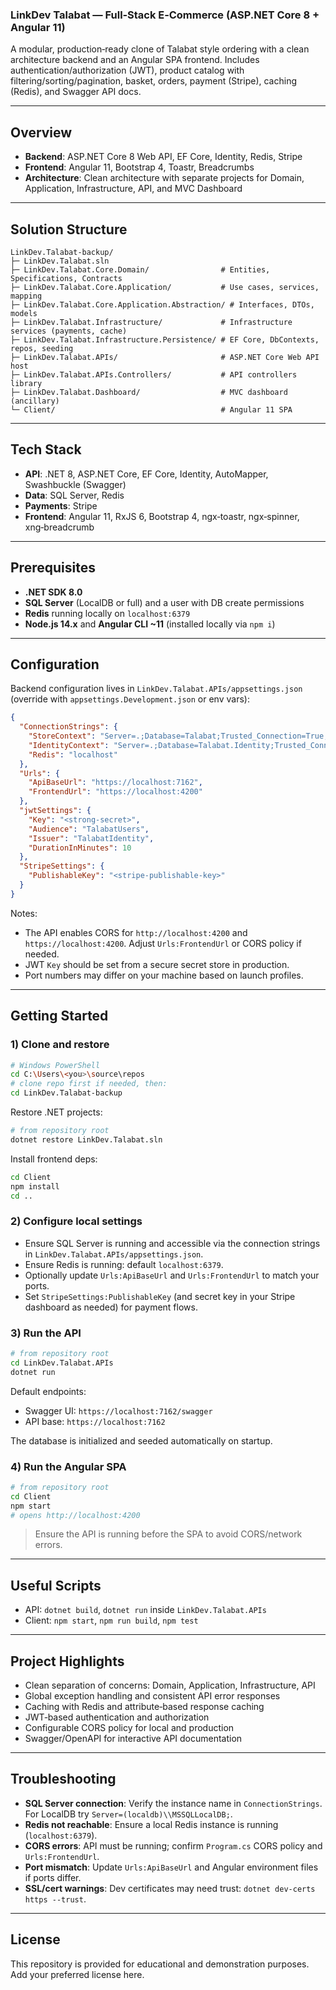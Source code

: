 ### LinkDev Talabat — Full‑Stack E‑Commerce (ASP.NET Core 8 + Angular 11)

A modular, production‑ready clone of Talabat style ordering with a clean architecture backend and an Angular SPA frontend. Includes authentication/authorization (JWT), product catalog with filtering/sorting/pagination, basket, orders, payment (Stripe), caching (Redis), and Swagger API docs.

---

## Overview
- **Backend**: ASP.NET Core 8 Web API, EF Core, Identity, Redis, Stripe
- **Frontend**: Angular 11, Bootstrap 4, Toastr, Breadcrumbs
- **Architecture**: Clean architecture with separate projects for Domain, Application, Infrastructure, API, and MVC Dashboard

---

## Solution Structure
```text
LinkDev.Talabat-backup/
├─ LinkDev.Talabat.sln
├─ LinkDev.Talabat.Core.Domain/                # Entities, Specifications, Contracts
├─ LinkDev.Talabat.Core.Application/           # Use cases, services, mapping
├─ LinkDev.Talabat.Core.Application.Abstraction/ # Interfaces, DTOs, models
├─ LinkDev.Talabat.Infrastructure/             # Infrastructure services (payments, cache)
├─ LinkDev.Talabat.Infrastructure.Persistence/ # EF Core, DbContexts, repos, seeding
├─ LinkDev.Talabat.APIs/                       # ASP.NET Core Web API host
├─ LinkDev.Talabat.APIs.Controllers/           # API controllers library
├─ LinkDev.Talabat.Dashboard/                  # MVC dashboard (ancillary)
└─ Client/                                     # Angular 11 SPA
```

---

## Tech Stack
- **API**: .NET 8, ASP.NET Core, EF Core, Identity, AutoMapper, Swashbuckle (Swagger)
- **Data**: SQL Server, Redis
- **Payments**: Stripe
- **Frontend**: Angular 11, RxJS 6, Bootstrap 4, ngx‑toastr, ngx‑spinner, xng‑breadcrumb

---

## Prerequisites
- **.NET SDK 8.0**
- **SQL Server** (LocalDB or full) and a user with DB create permissions
- **Redis** running locally on `localhost:6379`
- **Node.js 14.x** and **Angular CLI ~11** (installed locally via `npm i`)

---

## Configuration
Backend configuration lives in `LinkDev.Talabat.APIs/appsettings.json` (override with `appsettings.Development.json` or env vars):

```json
{
  "ConnectionStrings": {
    "StoreContext": "Server=.;Database=Talabat;Trusted_Connection=True;TrustServerCertificate=True;",
    "IdentityContext": "Server=.;Database=Talabat.Identity;Trusted_Connection=True;TrustServerCertificate=True;",
    "Redis": "localhost"
  },
  "Urls": {
    "ApiBaseUrl": "https://localhost:7162",
    "FrontendUrl": "https://localhost:4200"
  },
  "jwtSettings": {
    "Key": "<strong-secret>",
    "Audience": "TalabatUsers",
    "Issuer": "TalabatIdentity",
    "DurationInMinutes": 10
  },
  "StripeSettings": {
    "PublishableKey": "<stripe-publishable-key>"
  }
}
```

Notes:
- The API enables CORS for `http://localhost:4200` and `https://localhost:4200`. Adjust `Urls:FrontendUrl` or CORS policy if needed.
- JWT `Key` should be set from a secure secret store in production.
- Port numbers may differ on your machine based on launch profiles.

---

## Getting Started

### 1) Clone and restore
```bash
# Windows PowerShell
cd C:\Users\<you>\source\repos
# clone repo first if needed, then:
cd LinkDev.Talabat-backup
```

Restore .NET projects:
```bash
# from repository root
dotnet restore LinkDev.Talabat.sln
```

Install frontend deps:
```bash
cd Client
npm install
cd ..
```

### 2) Configure local settings
- Ensure SQL Server is running and accessible via the connection strings in `LinkDev.Talabat.APIs/appsettings.json`.
- Ensure Redis is running: default `localhost:6379`.
- Optionally update `Urls:ApiBaseUrl` and `Urls:FrontendUrl` to match your ports.
- Set `StripeSettings:PublishableKey` (and secret key in your Stripe dashboard as needed) for payment flows.

### 3) Run the API
```bash
# from repository root
cd LinkDev.Talabat.APIs
dotnet run
```
Default endpoints:
- Swagger UI: `https://localhost:7162/swagger`
- API base: `https://localhost:7162`

The database is initialized and seeded automatically on startup.

### 4) Run the Angular SPA
```bash
# from repository root
cd Client
npm start
# opens http://localhost:4200
```

> Ensure the API is running before the SPA to avoid CORS/network errors.

---

## Useful Scripts
- API: `dotnet build`, `dotnet run` inside `LinkDev.Talabat.APIs`
- Client: `npm start`, `npm run build`, `npm test`

---

## Project Highlights
- Clean separation of concerns: Domain, Application, Infrastructure, API
- Global exception handling and consistent API error responses
- Caching with Redis and attribute‑based response caching
- JWT‑based authentication and authorization
- Configurable CORS policy for local and production
- Swagger/OpenAPI for interactive API documentation

---

## Troubleshooting
- **SQL Server connection**: Verify the instance name in `ConnectionStrings`. For LocalDB try `Server=(localdb)\\MSSQLLocalDB;`.
- **Redis not reachable**: Ensure a local Redis instance is running (`localhost:6379`).
- **CORS errors**: API must be running; confirm `Program.cs` CORS policy and `Urls:FrontendUrl`.
- **Port mismatch**: Update `Urls:ApiBaseUrl` and Angular environment files if ports differ.
- **SSL/cert warnings**: Dev certificates may need trust: `dotnet dev-certs https --trust`.

---

## License
This repository is provided for educational and demonstration purposes. Add your preferred license here.
